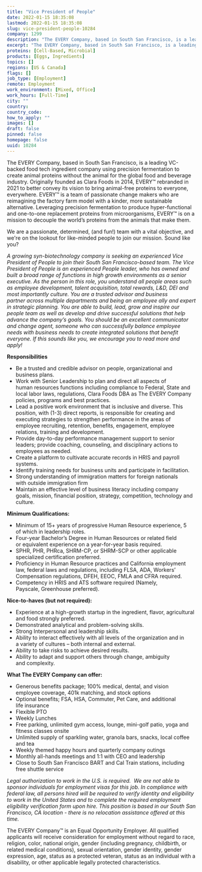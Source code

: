 ```yaml
---
title: "Vice President of People"
date: 2022-01-15 18:35:08
lastmod: 2022-01-15 18:35:08
slug: vice-president-people-10284
company: 1299
description: "The EVERY Company, based in South San Francisco, is a leading VC-backed food tech ingredient company using precision fermentation to create animal proteins without the animal for the global food and beverage industry. Originally founded as Clara Foods in 2014, EVERY™ rebranded in 2021 to better convey its vision to bring animal-free proteins to everyone, everywhere. EVERY™ is a team of passionate change makers who are reimagining the factory farm model with a kinder, more sustainable alternative."
excerpt: "The EVERY Company, based in South San Francisco, is a leading VC-backed food tech ingredient company using precision fermentation to create animal proteins without the animal for the global food and beverage industry. Originally founded as Clara Foods in 2014, EVERY™ rebranded in 2021 to better convey its vision to bring animal-free proteins to everyone, everywhere. EVERY™ is a team of passionate change makers who are reimagining the factory farm model with a kinder, more sustainable alternative."
proteins: [Cell-Based, Microbial]
products: [Eggs, Ingredients]
topics: []
regions: [US & Canada]
flags: []
job_type: [Employment]
remote: Employment
work_environment: [Mixed, Office]
work_hours: [Full-Time]
city: ""
country: 
country_code: 
how_to_apply: ""
images: []
draft: false
pinned: false
homepage: false
uuid: 10284
---
```

<p>The EVERY Company, based in South San Francisco, is a leading VC-backed food tech ingredient company using precision fermentation to create animal proteins without the animal for the global food and beverage industry. Originally founded as Clara Foods in 2014, EVERY™ rebranded in 2021 to better convey its vision to bring animal-free proteins to everyone, everywhere. EVERY™ is a team of passionate change makers who are reimagining the factory farm model with a kinder, more sustainable alternative. Leveraging precision fermentation to produce hyper-functional and one-to-one replacement proteins from microorganisms, EVERY™ is on a mission to decouple the world’s proteins from the animals that make them.</p>
<p>We are a passionate, determined, (and fun!) team with a vital objective, and we're on the lookout for like-minded people to join our mission. Sound like you?</p>
<p><em>A growing syn-biotechnology company is seeking an experienced Vice President of People to join their South San Francisco-based team. The Vice President of People is an experienced People leader, who has owned and built a broad range of functions in high growth environments as a senior executive. As the person in this role, you understand all people areas such as employee development, talent acquisition, total rewards, L&D, DEI and most importantly culture. You are a trusted advisor and business partner across multiple departments and being an employee ally and expert in strategic planning. You are able to build, lead, grow and inspire our people team as well as develop and drive successful solutions that help advance the company’s goals. You should be an excellent communicator and change agent, someone who can successfully balance employee needs with business needs to create integrated solutions that benefit everyone. If this sounds like you, we encourage you to read more and apply!</em></p>
<p><strong>Responsibilities</strong><strong> </strong></p>
<ul>
<li>Be a trusted and credible advisor on people, organizational and business plans.</li>
<li>Work with Senior Leadership to plan and direct all aspects of human resources functions including compliance to Federal, State and local labor laws, regulations, Clara Foods DBA as The EVERY Company policies, programs and best practices.</li>
<li>Lead a positive work environment that is inclusive and diverse. This position, with (1-3) direct reports, is responsible for creating and executing strategies to strengthen performance in the areas of employee recruiting, retention, benefits, engagement, employee relations, training and development.</li>
<li>Provide day-to-day performance management support to senior leaders; provide coaching, counseling, and disciplinary actions to employees as needed.</li>
<li>Create a platform to cultivate accurate records in HRIS and payroll systems.</li>
<li>Identify training needs for business units and participate in facilitation.</li>
<li>Strong understanding of immigration matters for foreign nationals with outside immigration firm</li>
<li>Maintain an effective level of business literacy including company goals, mission, financial position, strategy, competition, technology and culture.</li>
</ul>
<p><strong>Minimum Qualifications:</strong><strong> </strong></p>
<ul>
<li>Minimum of 15+ years of progressive Human Resource experience, 5 of which in leadership roles.</li>
<li>Four-year Bachelor’s Degree in Human Resources or related field or equivalent experience on a year-for-year basis required.</li>
<li>SPHR, PHR, PHRca, SHRM-CP, or SHRM-SCP or other applicable specialized certification preferred.</li>
<li>Proficiency in Human Resource practices and California employment law, federal laws and regulations, including FLSA, ADA, Workers’ Compensation regulations, DFEH, EEOC, FMLA and CFRA required.</li>
<li>Competency in HRIS and ATS software required (Namely, Payscale, Greenhouse preferred).</li>
</ul>
<p><strong>Nice-to-haves (but not required):</strong><strong> </strong></p>
<ul>
<li>Experience at a high-growth startup in the ingredient, flavor, agricultural and food strongly preferred.</li>
<li>Demonstrated analytical and problem-solving skills.</li>
<li>Strong Interpersonal and leadership skills.</li>
<li>Ability to interact effectively with all levels of the organization and in a variety of cultures – both internal and external.</li>
<li>Ability to take risks to achieve desired results.</li>
<li>Ability to adapt and support others through change, ambiguity and complexity.</li>
</ul>
<p><strong>What The EVERY Company can offer</strong><strong>:</strong><strong> </strong></p>
<ul>
<li>Generous benefits package; 100% medical, dental, and vision employee coverage, 401k matching, and stock options</li>
<li>Optional benefits; FSA, HSA, Commuter, Pet Care, and additional life insurance</li>
<li>Flexible PTO</li>
<li>Weekly Lunches</li>
<li>Free parking, unlimited gym access, lounge, mini-golf patio, yoga and fitness classes onsite</li>
<li>Unlimited supply of sparkling water, granola bars, snacks, local coffee and tea</li>
<li>Weekly themed happy hours and quarterly company outings</li>
<li>Monthly all-hands meetings and 1:1 with CEO and leadership</li>
<li>Close to South San Francisco BART and Cal Train stations, including free shuttle service</li>
</ul>
<p><em>Legal authorization to work in the U.S. is required.  We are not able to sponsor individuals for employment visas for this job. </em><em>In compliance with federal law, all persons hired will be required to verify identity and eligibility to work in the United States and to complete the required employment eligibility verification form upon hire. </em><em>This position is based in our South San Francisco, CA location - there is no relocation assistance offered at this time. </em></p>
<p>The EVERY Company™ is an Equal Opportunity Employer. All qualified applicants will receive consideration for employment without regard to race, religion, color, national origin, gender (including pregnancy, childbirth, or related medical conditions), sexual orientation, gender identity, gender expression, age, status as a protected veteran, status as an individual with a disability, or other applicable legally protected characteristics.</p>
